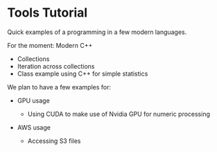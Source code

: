 # Tools Tutorial
Quick examples of a programming in a few modern languages.

For the moment:
Modern C++
* Collections
* Iteration across collections
* Class example using C++ for simple statistics

We plan to have a few examples for:
* GPU usage
  * Using CUDA to make use of Nvidia GPU for numeric processing

* AWS usage
  * Accessing S3 files

